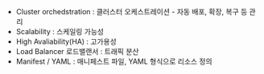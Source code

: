 - Cluster orchedstration : 클러스터 오케스트레이션 - 자동 배포, 확장, 복구 등 관리
- Scalability : 스케일링 가능성
- High Avaliability(HA) : 고가용성
- Load Balancer 로드밸랜서 : 트래픽 분산
- Manifest / YAML : 매니페스트 파일, YAML 형식으로 리소스 정의